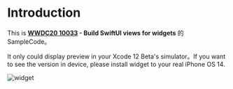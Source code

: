 # Introduction

This is **[WWDC20 10033](https://developer.apple.com/videos/play/wwdc2020/10033) - Build SwiftUI views for widgets** 的 SampleCode。

It only could display preview in your Xcode 12 Beta's simulator。If you want to see the version in device, please install widget to your real iPhone OS 14.



![widget](/Users/edmond/Desktop/Demo/widget.gif)